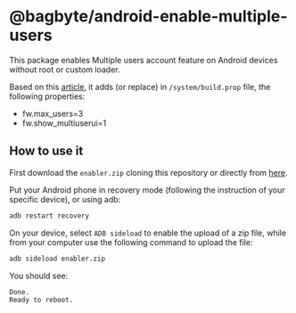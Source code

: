 # @bagbyte/android-enable-multiple-users
This package enables Multiple users account feature on Android devices without root or custom loader.

Based on this [article](https://beebom.com/how-enable-multiple-user-accounts-any-android/), it adds
(or replace) in `/system/build.prop` file, the following properties:
* fw.max_users=3
* fw.show_multiuserui=1

## How to use it

First download the `enabler.zip` cloning this repository or directly from [here](https://raw.githubusercontent.com/bagbyte/android-enable-multiple-users/master/enabler.zip).

Put your Android phone in recovery mode (following the instruction of your specific device), or
using adb:

```bash
adb restart recovery
```

On your device, select `ADB sideload` to enable the upload of a zip file, while from your computer
use the following command to upload the file:

```bash
adb sideload enabler.zip
```

You should see:

```bash
Done.
Ready to reboot.
```
